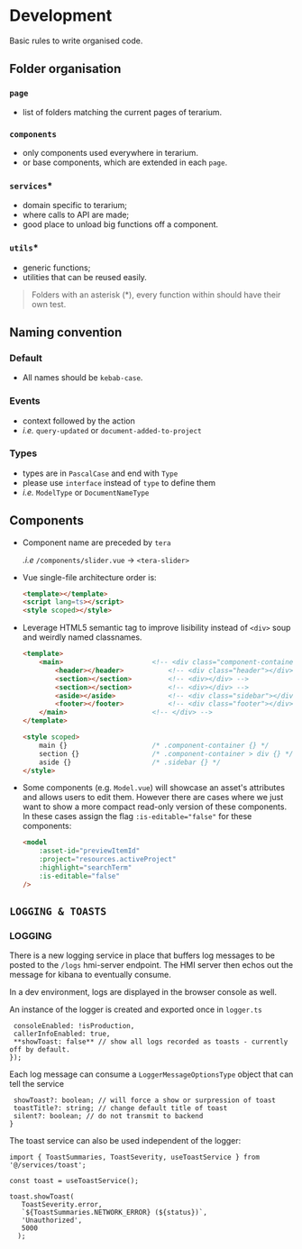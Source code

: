 # Development

Basic rules to write organised code.

## Folder organisation

### `page`

- list of folders matching the current pages of terarium.

### `components`

- only components used everywhere in terarium.
- or base components, which are extended in each `page`.

### `services`*

- domain specific to terarium;
- where calls to API are made;
- good place to unload big functions off a component.

### `utils`*

- generic functions;
- utilities that can be reused easily.

> Folders with an asterisk (*), every function within should have their own test.

## Naming convention

### Default

- All names should be `kebab-case`.

### Events

- context followed by the action
- _i.e._ `query-updated` or `document-added-to-project`

### Types

- types are in `PascalCase` and end with `Type`
- please use `interface` instead of `type` to define them
- _i.e._ `ModelType` or `DocumentNameType`

## Components

- Component name are preceded by `tera`

    _.i.e_ `/components/slider.vue` -> `<tera-slider>`

- Vue single-file architecture order is:

    ```html
    <template></template>
    <script lang=ts></script>
    <style scoped></style>
    ```

- Leverage HTML5 semantic tag to improve lisibility instead of `<div>` soup and weirdly named classnames.

    ```html
    <template>
        <main>                      <!-- <div class="component-container"> -->
            <header></header>           <!-- <div class="header"></div> -->
            <section></section>         <!-- <div></div> -->
            <section></section>         <!-- <div></div> -->
            <aside></aside>             <!-- <div class="sidebar"></div> -->
            <footer></footer>           <!-- <div class="footer"></div> -->
        </main>                     <!-- </div> -->
    </template>

    <style scoped>
        main {}                     /* .component-container {} */
        section {}                  /* .component-container > div {} */
        aside {}                    /* .sidebar {} */
    </style>
    ```

- Some components (e.g. `Model.vue`) will showcase an asset's attributes and allows users to edit them. However there are cases where we just want to show a more compact read-only version of these components. In these cases assign the flag `:is-editable="false"` for these components:

    ```html
    <model 
        :asset-id="previewItemId"
        :project="resources.activeProject" 
        :highlight="searchTerm"
        :is-editable="false"
    />
    ```

## `LOGGING & TOASTS`

### LOGGING

There is a new logging service in place that buffers log messages to be posted to the `/logs` hmi-server endpoint.  The HMI server then echos out the message for kibana to eventually consume.

In a dev environment, logs are displayed in the browser console as well.

An instance of the logger is created and exported once in `logger.ts`

```export const logger = new Logger({
 consoleEnabled: !isProduction,
 callerInfoEnabled: true,
 **showToast: false** // show all logs recorded as toasts - currently off by default.
});
```

Each log message can consume a `LoggerMessageOptionsType` object that can tell the service

```interface LoggerMessageOptionsType {
 showToast?: boolean; // will force a show or surpression of toast
 toastTitle?: string; // change default title of toast
 silent?: boolean; // do not transmit to backend
}
```

The toast service can also be used independent of the logger:

```import Toast from 'primevue/toast';
import { ToastSummaries, ToastSeverity, useToastService } from '@/services/toast';

const toast = useToastService();

toast.showToast(
   ToastSeverity.error,
   `${ToastSummaries.NETWORK_ERROR} (${status})`,
   'Unauthorized',
   5000
  );
```
